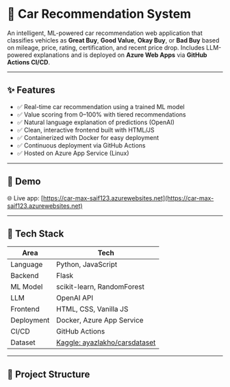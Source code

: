 # 🚗 Car Recommendation System

An intelligent, ML-powered car recommendation web application that classifies vehicles as **Great Buy**, **Good Value**, **Okay Buy**, or **Bad Buy** based on mileage, price, rating, certification, and recent price drop. Includes LLM-powered explanations and is deployed on **Azure Web Apps** via **GitHub Actions CI/CD**.

---

## ✨ Features

- ✅ Real-time car recommendation using a trained ML model
- ✅ Value scoring from 0–100% with tiered recommendations
- ✅ Natural language explanation of predictions (OpenAI)
- ✅ Clean, interactive frontend built with HTML/JS
- ✅ Containerized with Docker for easy deployment
- ✅ Continuous deployment via GitHub Actions
- ✅ Hosted on Azure App Service (Linux)

---

## 📸 Demo



🌐 Live app: [https://car-max-saif123.azurewebsites.net](https://car-max-saif123.azurewebsites.net)

---

## 🧠 Tech Stack

| Area           | Tech                        |
|----------------|-----------------------------|
| Language       | Python, JavaScript          |
| Backend        | Flask                       |
| ML Model       | scikit-learn, RandomForest  |
| LLM            | OpenAI API                  |
| Frontend       | HTML, CSS, Vanilla JS       |
| Deployment     | Docker, Azure App Service   |
| CI/CD          | GitHub Actions              |
| Dataset        | [Kaggle: ayazlakho/carsdataset](https://www.kaggle.com/datasets/ayazlakho/carsdataset) |

---

## 📁 Project Structure


